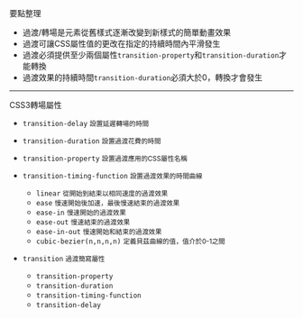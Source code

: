 要點整理
- 過渡/轉場是元素從舊樣式逐漸改變到新樣式的簡單動畫效果
- 過渡可讓CSS屬性值的更改在指定的持續時間內平滑發生
- 過渡必須提供至少兩個屬性`transition-property`和`transition-duration`才能轉換
- 過渡效果的持續時間`transition-duration`必須大於0，轉換才會發生

---

CSS3轉場屬性
- `transition-delay` <small>設置延遲轉場的時間</small>
- `transition-duration` <small>設置過渡花費的時間</small>
- `transition-property` <small>設置過渡應用的CSS屬性名稱</small>
- `transition-timing-function` <small>設置過渡效果的時間曲線</small>
	- `linear` <small>從開始到結束以相同速度的過渡效果</small>
	- `ease` <small>慢速開始後加速，最後慢速結束的過渡效果</small>
	- `ease-in` <small>慢速開始的過渡效果</small>
	- `ease-out` <small>慢速結束的過渡效果</small>
	- `ease-in-out` <small>慢速開始和結束的過渡效果</small>
	- `cubic-bezier(n,n,n,n)` <small>定義貝茲曲線的值，值介於0-1之間</small>

- `transition` <small>過渡簡寫屬性</small>	
	- `transition-property`
	- `transition-duration`
	- `transition-timing-function`
	- `transition-delay`